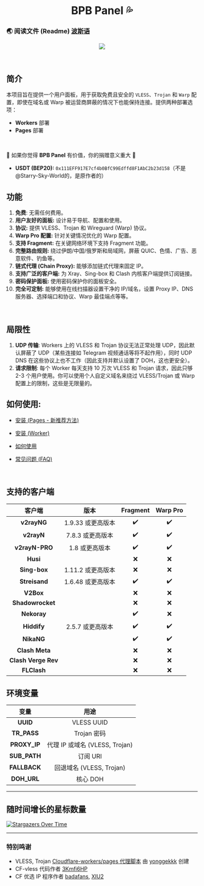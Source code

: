 <h1 align="center">BPB Panel 💦</h1>

### 🌏 阅读文件 (Readme) [波斯语](README_fa.md)

<p align="center">
  <img src="docs/assets/images/Panel.jpg">
</p>
<br>

## 简介
本项目旨在提供一个用户面板，用于获取免费且安全的 `VLESS`、`Trojan` 和 `Warp` 配置，即使在域名或 Warp 被运营商屏蔽的情况下也能保持连接。提供两种部署选项：
- **Workers** 部署
- **Pages** 部署
<br>

🌟 如果你觉得 **BPB Panel** 有价值，你的捐赠意义重大 🌟
- **USDT (BEP20):** `0x111EFF917E7cf4b0BfC99Edffd8F1AbC2b23d158`（不是@Starry-Sky-World的，是原作者的）

## 功能

1.  **免费**: 无需任何费用。
2.  **用户友好的面板:** 设计易于导航、配置和使用。
3.  **协议:** 提供 VLESS、Trojan 和 Wireguard (Warp) 协议。
4.  **Warp Pro 配置:** 针对关键情况优化的 Warp 配置。
5.  **支持 Fragment:** 在关键网络环境下支持 Fragment 功能。
6.  **完整路由规则:** 绕过伊朗/中国/俄罗斯和局域网，屏蔽 QUIC、色情、广告、恶意软件、钓鱼等。
7.  **链式代理 (Chain Proxy):** 能够添加链式代理来固定 IP。
8.  **支持广泛的客户端:** 为 Xray、Sing-box 和 Clash 内核客户端提供订阅链接。
9.  **密码保护面板:** 使用密码保护你的面板安全。
10. **完全可定制:** 能够使用在线扫描器设置干净的 IP/域名，设置 Proxy IP、DNS 服务器、选择端口和协议、Warp 最佳端点等等。
<br>

## 局限性

1.  **UDP 传输**: Workers 上的 VLESS 和 Trojan 协议无法正常处理 UDP，因此默认屏蔽了 UDP（某些连接如 Telegram 视频通话等将不起作用），同时 UDP DNS 在这些协议上也不工作（因此支持并默认设置了 DOH，这也更安全）。
2.  **请求限制**: 每个 Worker 每天支持 10 万次 VLESS 和 Trojan 请求，因此只够 2-3 个用户使用。你可以使用个人自定义域名来绕过 VLESS/Trojan 或 Warp 配置上的限制，这些是无限量的。

## 如何使用:
- [安装 (Pages - 新推荐方法)](docs/pages_upload_installation_zh.md)

- [安装 (Worker)](docs/worker_installation_zh.md)

- [如何使用](docs/configuration_zh.md)

- [常见问题 (FAQ)](docs/faq_zh.md)
<br>

## 支持的客户端
| 客户端  | 版本 | Fragment | Warp Pro |
| :-------------: | :-------------: | :-------------: | :-------------: |
| **v2rayNG**  | 1.9.33 或更高版本  | :heavy_check_mark: | :heavy_check_mark: |
| **v2rayN**  | 7.8.3 或更高版本  | :heavy_check_mark: | :heavy_check_mark: |
| **v2rayN-PRO**  | 1.8 或更高版本  | :heavy_check_mark: | :heavy_check_mark: |
| **Husi**  |   | :x: | :x: |
| **Sing-box**  | 1.11.2 或更高版本  | :x: | :x: |
| **Streisand**  | 1.6.48 或更高版本  | :heavy_check_mark: | :heavy_check_mark: |
| **V2Box**  |   | :x: | :x: |
| **Shadowrocket**  |   | :x: | :x: |
| **Nekoray**  |   | :heavy_check_mark: | :x: |
| **Hiddify**  | 2.5.7 或更高版本  | :heavy_check_mark: | :heavy_check_mark: |
| **NikaNG**  |   | :heavy_check_mark: | :heavy_check_mark: |
| **Clash Meta**  |   | :x: | :x: |
| **Clash Verge Rev**  |   | :x: | :x: |
| **FLClash**  |   | :x: | :x: |

## 环境变量
| 变量  | 用途 |
| :-------------: | :-------------: |
| **UUID**  | VLESS UUID  |
| **TR_PASS**  | Trojan 密码  |
| **PROXY_IP**  | 代理 IP 或域名 (VLESS, Trojan)  |
| **SUB_PATH**  | 订阅 URI  |
| **FALLBACK**  | 回退域名 (VLESS, Trojan) |
| **DOH_URL**  | 核心 DOH |

---

## 随时间增长的星标数量
[![Stargazers Over Time](https://starchart.cc/bia-pain-bache/BPB-Worker-Panel.svg?variant=adaptive)](https://starchart.cc/bia-pain-bache/BPB-Worker-Panel)

---

### 特别鸣谢
- VLESS, Trojan [Cloudflare-workers/pages 代理脚本](https://github.com/yonggekkk/Cloudflare-workers-pages-vless) 由 [yonggekkk](https://github.com/yonggekkk) 创建
- CF-vless 代码作者 [3Kmfi6HP](https://github.com/3Kmfi6HP/EDtunnel)
- CF 优选 IP 程序作者 [badafans](https://github.com/badafans/Cloudflare-IP-SpeedTest), [XIU2](https://github.com/XIU2/CloudflareSpeedTest)
